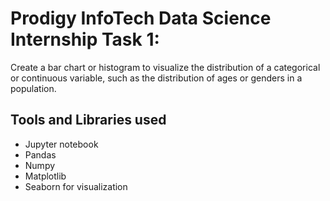 <h1>Prodigy InfoTech Data Science Internship Task 1:</h1>
<p>
Create a bar chart or histogram to visualize the distribution of a categorical or continuous variable, such as the distribution of ages or genders in a population.
</p>
<h2>Tools and Libraries used</h2>
<ul>
<li>Jupyter notebook</li>
<li>Pandas</li>
<li>Numpy</li>
<li>Matplotlib</li>
<li>Seaborn for visualization</li>
</ul>



